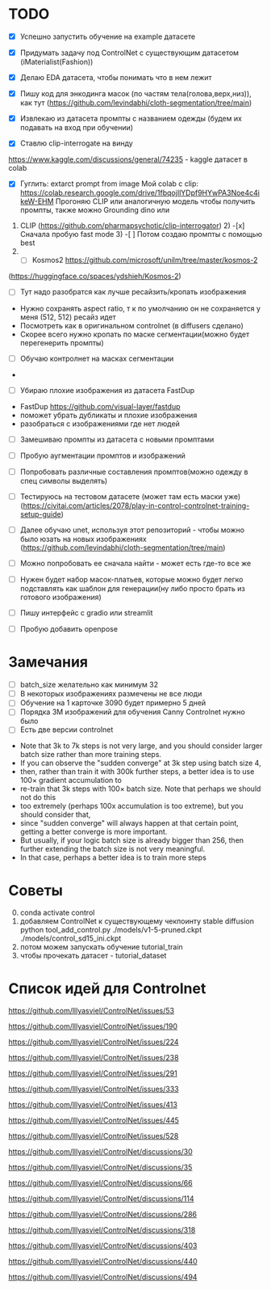 # TODO

-[x] Успешно запустить обучение на example датасете 

-[x] Придумать задачу под ControlNet с существующим датасетом (iMaterialist(Fashion))

-[x] Делаю EDA датасета, чтобы понимать что в нем лежит

-[x] Пишу код для энкодинга масок (по частям тела(голова,верх,низ)), как тут (https://github.com/levindabhi/cloth-segmentation/tree/main)

-[x] Извлекаю из датасета промпты с названием одежды (будем их подавать на вход при обучении)

-[x] Ставлю clip-interrogate на винду

https://www.kaggle.com/discussions/general/74235 - kaggle датасет в colab
-[x] Гуглить: extarct prompt from image
Мой colab с clip: https://colab.research.google.com/drive/1fbqojIlYDpf9HYwPA3Noe4c4ikeW-EHM
Прогоняю CLIP или аналогичную модель чтобы получить промпты, также можно Grounding dino или
1) CLIP (https://github.com/pharmapsychotic/clip-interrogator)
   2) -[x] Сначала пробую fast mode
   3) -[ ] Потом создаю промпты с помощью best
2) -[ ] Kosmos2 https://github.com/microsoft/unilm/tree/master/kosmos-2

 (https://huggingface.co/spaces/ydshieh/Kosmos-2)

- [ ] Тут надо разобратся как лучше ресайзить/кропать изображения
- Нужно сохранять aspect ratio, т к по умолчанию он не сохраняется у меня (512, 512) ресайз идет
- Посмотреть как в оригинальном controlnet (в diffusers сделано)
- Скорее всего нужно кропать по маске сегментации(можно будет перегенерить промпты)

-[ ] Обучаю контролнет на масках сегментации
- 
-[ ] Убираю плохие изображения из датасета FastDup
- FastDup https://github.com/visual-layer/fastdup
- поможет убрать дубликаты и плохие изображения
- разобраться с изображениями где нет людей


-[ ] Замешиваю промпты из датасета с новыми промптами

-[ ] Пробую аугментации промптов и изображений

- [ ] Попробовать различные составления промптов(можно одежду в спец символы выделять)

- [ ] Тестируюсь на тестовом датасете (может там есть маски уже) (https://civitai.com/articles/2078/play-in-control-controlnet-training-setup-guide)


-[ ] Далее обучаю unet, используя этот репозиторий - чтобы можно было юзать на новых изображениях (https://github.com/levindabhi/cloth-segmentation/tree/main)
-[ ] Можно попробовать ее сначала найти - может есть где-то все же 

- [ ] Нужен будет набор масок-платьев, которые можно будет легко подставлять как шаблон для генерации(ну либо просто брать из готового изображения)

-[ ] Пишу интерфейс с gradio или streamlit

-[ ] Пробую добавить openpose


# Замечания

-[ ] batch_size желательно как минимум 32
-[ ] В некоторых изображениях размечены не все люди
-[ ] Обучение на 1 карточке 3090 будет примерно 5 дней
-[ ] Порядка 3M изображений для обучения Canny Controlnet нужно было
-[ ] Есть две версии controlnet
- Note that 3k to 7k steps is not very large, and you should consider larger batch size rather than more training steps.
- If you can observe the "sudden converge" at 3k step using batch size 4,
- then, rather than train it with 300k further steps, a better idea is to use 100× gradient accumulation to 
- re-train that 3k steps with 100× batch size. Note that perhaps we should not do this
- too extremely (perhaps 100x accumulation is too extreme), but you should consider that,
- since "sudden converge" will always happen at that certain point, getting a better converge is more important.
- But usually, if your logic batch size is already bigger than 256, then further extending the batch size is not very meaningful.
- In that case, perhaps a better idea is to train more steps

# Советы

0) conda activate control
1) добавляем ControlNet к существующему чекпоинту stable diffusion
python tool_add_control.py ./models/v1-5-pruned.ckpt ./models/control_sd15_ini.ckpt
2) потом можем запускать обучение tutorial_train
3) чтобы прочекать датасет - tutorial_dataset


# Список идей для Controlnet

https://github.com/lllyasviel/ControlNet/issues/53

https://github.com/lllyasviel/ControlNet/issues/190

https://github.com/lllyasviel/ControlNet/issues/224

https://github.com/lllyasviel/ControlNet/issues/238

https://github.com/lllyasviel/ControlNet/issues/291

https://github.com/lllyasviel/ControlNet/issues/333

https://github.com/lllyasviel/ControlNet/issues/413

https://github.com/lllyasviel/ControlNet/issues/445

https://github.com/lllyasviel/ControlNet/issues/528

https://github.com/lllyasviel/ControlNet/discussions/30

https://github.com/lllyasviel/ControlNet/discussions/35

https://github.com/lllyasviel/ControlNet/discussions/66

https://github.com/lllyasviel/ControlNet/discussions/114

https://github.com/lllyasviel/ControlNet/discussions/286

https://github.com/lllyasviel/ControlNet/discussions/318

https://github.com/lllyasviel/ControlNet/discussions/403

https://github.com/lllyasviel/ControlNet/discussions/440

https://github.com/lllyasviel/ControlNet/discussions/494
